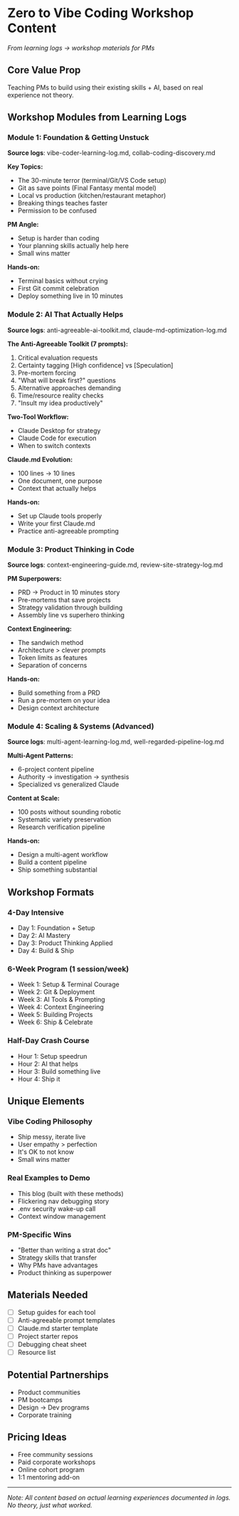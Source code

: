# Zero to Vibe Coding Workshop Content
*From learning logs → workshop materials for PMs*

## Core Value Prop
Teaching PMs to build using their existing skills + AI, based on real experience not theory.

## Workshop Modules from Learning Logs

### Module 1: Foundation & Getting Unstuck
**Source logs**: vibe-coder-learning-log.md, collab-coding-discovery.md

**Key Topics:**
- The 30-minute terror (terminal/Git/VS Code setup)
- Git as save points (Final Fantasy mental model)
- Local vs production (kitchen/restaurant metaphor)
- Breaking things teaches faster
- Permission to be confused

**PM Angle:**
- Setup is harder than coding
- Your planning skills actually help here
- Small wins matter

**Hands-on:**
- Terminal basics without crying
- First Git commit celebration
- Deploy something live in 10 minutes

### Module 2: AI That Actually Helps
**Source logs**: anti-agreeable-ai-toolkit.md, claude-md-optimization-log.md

**The Anti-Agreeable Toolkit (7 prompts):**
1. Critical evaluation requests
2. Certainty tagging [High confidence] vs [Speculation]
3. Pre-mortem forcing
4. "What will break first?" questions
5. Alternative approaches demanding
6. Time/resource reality checks
7. "Insult my idea productively"

**Two-Tool Workflow:**
- Claude Desktop for strategy
- Claude Code for execution
- When to switch contexts

**Claude.md Evolution:**
- 100 lines → 10 lines
- One document, one purpose
- Context that actually helps

**Hands-on:**
- Set up Claude tools properly
- Write your first Claude.md
- Practice anti-agreeable prompting

### Module 3: Product Thinking in Code
**Source logs**: context-engineering-guide.md, review-site-strategy-log.md

**PM Superpowers:**
- PRD → Product in 10 minutes story
- Pre-mortems that save projects
- Strategy validation through building
- Assembly line vs superhero thinking

**Context Engineering:**
- The sandwich method
- Architecture > clever prompts
- Token limits as features
- Separation of concerns

**Hands-on:**
- Build something from a PRD
- Run a pre-mortem on your idea
- Design context architecture

### Module 4: Scaling & Systems (Advanced)
**Source logs**: multi-agent-learning-log.md, well-regarded-pipeline-log.md

**Multi-Agent Patterns:**
- 6-project content pipeline
- Authority → investigation → synthesis
- Specialized vs generalized Claude

**Content at Scale:**
- 100 posts without sounding robotic
- Systematic variety preservation
- Research verification pipeline

**Hands-on:**
- Design a multi-agent workflow
- Build a content pipeline
- Ship something substantial

## Workshop Formats

### 4-Day Intensive
- Day 1: Foundation + Setup
- Day 2: AI Mastery
- Day 3: Product Thinking Applied
- Day 4: Build & Ship

### 6-Week Program (1 session/week)
- Week 1: Setup & Terminal Courage
- Week 2: Git & Deployment
- Week 3: AI Tools & Prompting
- Week 4: Context Engineering
- Week 5: Building Projects
- Week 6: Ship & Celebrate

### Half-Day Crash Course
- Hour 1: Setup speedrun
- Hour 2: AI that helps
- Hour 3: Build something live
- Hour 4: Ship it

## Unique Elements

### Vibe Coding Philosophy
- Ship messy, iterate live
- User empathy > perfection
- It's OK to not know
- Small wins matter

### Real Examples to Demo
- This blog (built with these methods)
- Flickering nav debugging story
- .env security wake-up call
- Context window management

### PM-Specific Wins
- "Better than writing a strat doc"
- Strategy skills that transfer
- Why PMs have advantages
- Product thinking as superpower

## Materials Needed
- [ ] Setup guides for each tool
- [ ] Anti-agreeable prompt templates
- [ ] Claude.md starter template
- [ ] Project starter repos
- [ ] Debugging cheat sheet
- [ ] Resource list

## Potential Partnerships
- Product communities
- PM bootcamps
- Design → Dev programs
- Corporate training

## Pricing Ideas
- Free community sessions
- Paid corporate workshops
- Online cohort program
- 1:1 mentoring add-on

---

*Note: All content based on actual learning experiences documented in logs. No theory, just what worked.*